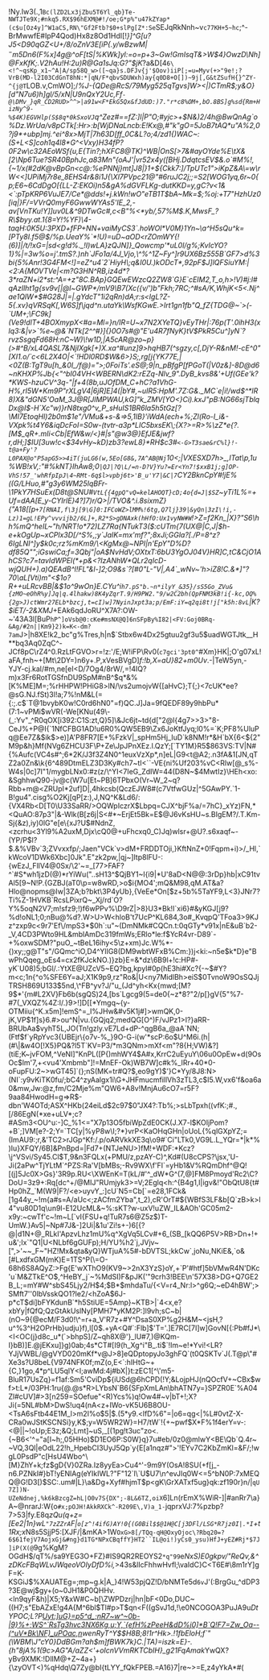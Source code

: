!Ny.Iw3(.,1`Bc(lZD2Lx3jZbu5T6Yl_qb}Te-NWTJTe9X;#nkq5.RX$96hEXM@#!/oe;G*p%"u47kZYap*(c$u[Oz4y]^W1aCS,RN\"Gf2Ftb?$0+slPg[Z*:Se`SEJqRkNnh\~v`c77KH+5~hc`;^-BrMwwfE#IpP4Qod)Hx8z8Od1HdI[!_}]^G[u?J5<D90qGZ<U+/8/oZnV3E[iP{.$y/wBzwM|^-m%3z1^.-vHwx-QP$5Dn6(F%x]4g@^oF[tS|%KWk]yl:=o=p+3~Gw!GmIsqT&<c>>W$4}OwzD\Nh]@FxKfK;.V2hAu!H:2u)R@Ga1sJq:G?"$jK_?a&D[4`6\<!^~qsKp_x1~^A|A/sp58Q_w>([~qa}s.DFJv{j'$Oov)iiP[;=u=Myv(+>"9e!;?VrB(MD-l2I03CdGnT8hN:*|qN/F*qbvSDUWxh)ay{q0D8+O[])~9j[,G&tZSufH{}^ZY-^{j@T`LOB.v,CmWO];/*%J-{QDe@RcS/79Myg525qTgvs]W><|)CTmR$;y&O}[d"N7u6)h]gl/5/xN|U9nQxY2Uc,Ff`-@\DMv_}qR_CD2RUD>^^>|a91w<F*EkG5Qx&fJdUD:)7."r*c8%OM+,bO.8BS]g%sd{Rm+HizNy^9-%$4K)EGVHlp(S$8q*0kSxoVJ`q^Zez#==fZ:]l|P"O;#yjc>+$N&)2/4h@BwQnAg`o%Dz.WrUa/v8pCTk[:Hr>:b[WjDNaLncb:E!Kx@,#"k"gO=5JoB7tAQ*u"A%2,0?j9*+ubp]mj.^ei^8x>MjT|7h63D[ff_0C&L?o;4/zd1{)WAC~:(S+L<S]coh1q4l8*G^<Vxy)H34fP?0F2w\c32AEoWSf{u,E{Tin?;hXFC8@TK)^WB|OnS[>7&#ayOYde%E\tX&[2\Np6Tue?SR40BphJc,a83Mn"{oAJ'|vr52x4y([BHj.DdqtcsEV$&.o`#M%!,{~1/x(#2dK@vBpGn<c@:%ePNNj}mt]J8|}1+${Ckk7:]/TpUTc1">iKpZ&A\=w\rW<<]UPiMj7r8e_8EHS4r&8i1J{\Xl7PVpc21@"#6ruJC2j;;=S2[WOG1yq,6r~0{p;E6~6CdDgO[{LL-Z:EKOi)n5&gA%dGVFLKg-dutKKD=y,gC?v<1&<`:pTpKRP6VuJE7/Ce*@dds!+j.kWn!wO"eTB1T$bA~Mk=$;%oj:+T7"HzhUz0[iq|}F/=VVrQ0myF6GwwWYAs5'IE_2,-av[VnTKu!Y]]uv0L&^9DTwGc#,c<B"%<*yb/,57%M$.K,MwsF_?R\$byy.at.1{8=Y!%YF)\4-taqH:0K5U:3PXD+fFP+NN+vaiMyCS3`.hoWOl*V0M}1Yn~\a^H5sQu^k=[PTy8I.f5@$/%p.UeaY%`*!U)=uD~aOD<rZOmWY{!(6)]|/t/!xG=|sd<g!d%._!I)wLA}zQJN]}_Qowcmp'*uL0l/g%;KvIcYO?1}%|=3w%o=j'.tmS?.)nh`JFo1a/4J_Vjo,\^%^1Z~Fy^]r9UX6Bz555B`GF7>d%3bi{5%Anr!3G4FM<!]=eZ^u4`2`HiyH\;q&I0U.)kODcT*,92pF$J]lQFSiuYM:|<2:A{MOVTVe|<m?G3HN^RB,iz4d*?3*raZN+i2*st:^A=+z"8C.BAp}GQEwEWzcQ2ZW8`G}E`cEIM2,T_o,h>!V)#j:l#qAzIlht1g{sv9v[|@l~GWP*/mV9\B7(Xc({v/')b"Fkh;7RC;^#sA/K,WhjK<5<.Nj^ae1QIW*$#G28J|=|.gYdcT"1i2qRn)dA;r:s<IgL?Z-5{.xv}qVRSqK[,W6S]f\jqd^n.utaYk\WsfKGwE.>Irt1gn1fb"Q_fZ{TDG@~`>(-`UM+;\FC9k](Ve9!dlT+4BOXmypX<#a=Ml=}n/IR=U~x7N2XYeTQ}vEyTHr|:76p(T'.0ihH3(xlq3:&|v>`%e~@&`NTk[2^^#}]{}0O7s#@"E'u4R7fNyK}tV$PkR5Cu^]yN`?rvzSsgqFd68H:nC~W)\!w1D,|A5cAR@zo~p}(>#^B/xL4QASL7&NjIXgk[+)X.xa^#unz]9>hqHB7(^sgzy,c[,DjY-R&nM!-cE^0"[XI1.o/`c<6L2X4O|<`!HDl0RD$W&6>}S;,rg[j{YK77E,|<0Z(B:TgT9u[h_&0I_/f@)=">;0FoiTs'.eS@;9|n_pBfgP[fPGoT(|V0z&]-8D@d6~nKHXP%Jb{<"^bI04VH<WBERN\dK2:rEZq-Nlv_9".DyB_kvs8&'+Uf(GEe'k?*KWS-hzuCV^3q-"|f+4(8b,uJOfDM_C+hC?a1VhG-H%,rI5W*Km9P"rXLgV4|6jR]E]4(|bY#,~uIR5:HpM'.7Z:G&._MC`e|i!/wd$^*lR8)X&"dGN5'OaM_3J@R[JlMPWAU,kG]"k_ZMV[YO<}Ci).kxJ"pB:NG66sjTblqDx@I$-H`Xc"w)}rN8txg0^v_P_sHuIS1BR6la5h5tGz[?\MI7EtoqHl)2b0m$1e"/VMu&+s-&=>5,1IB}'iWdA(ech+%;Zl(Ro-I_i&-VXpk%t4Y6&iqDcFoI=S0w-(tvtr-a3p*LIC5bxsEK\;{X?>=R>%\zZ*e{?.[M$_qR+.mIi<Cb|EfW&w/<}#|s"@w3@}EfJE&jwf?r,dH;]$IU[3uw!c<$34vHy~kD)zb3?ewL8}*RH\$c3#`<-G>T3sae&rC%l}!-t@a+Fy'?L0PAX@o"P5apG5>>4iT(juLG6(w,5Eo[G8&,7A^AB@Nj`10<;|VXESXD7h>_,ITat\p,1u%WB!xV,:"#%kNT}IhAw8;0`|QJ|?Q\L/=n-D?V}Yu?=Er<Yn7!$xxB1j;g]OP-VhS!57_'whRfpIpJ\4~RMt-6q$l>vpbj6t>'B_u'Y7|&C|7`CY2BknCpY#!jE%((G/LHuo,#"g3y6WM25IqBFr-\1PkY7HSuEx(D8t@SNU#`VtL{{4gpQ"vQ=kelAHOQT}cD;4o{d=J|$SZ`~yTi1L%=+Uf=dAA[E_y-CYIrlE}4?]7)r/Q>|/TVO&^.i.8sixmZ}{"A18[[p`+7[RNAI,f\3j[9\G]0:IFCoWZ>lMM%!6tg,Q7lj}39|&yQn|3zI\!i,-Lz)1=gL!EPy^vvvijb2/6L]+,R2*S>gDNAxk(hHfO:Ux1vyNW#W`!>Z=f2Kn_|X}?"S6\hh%mQ^heIL~"h/*_NRT!o*72\)LZ7Ra{NTukT3($:cUTm{7(UX@|C,J|$h-e+kOgUp~xCPlx3D[/^S%,;y`JaIK=mx'mf?";8xJi;GGla?[./P=8^z?6IgLNI^]y$k0c;rz%mKm9/\<KgMx@~NPI|n'EpY"D%D?df85Q"";iGswiCa;f=3Qbj"|oA$NvHdV;OXtxT:6bU3YgOJ04V}HR]C,tC&CjO1AhCS?c7=tavIdWPEl(*+p&<?IzANhW*QLr2qIcD-wjQUH+).a)QEAdB^l!FL"&l-]2;O9&s`?[#0"L-"V|,A4`_wNv~'h>iZ8!C.&*]"?70\aL[Vti)m"<$1o?R++uLRcvBB|&$1o^9wOn}E.CYu^i`h7.pS"b.~n*ilyY_&35}/sS5Go_ZVu&{zMO~eOhR%y]Jq|q.4lhakw)8K4yZqrT.9/H9PW2."9/w2C2bh(QpFNM3kB!i{-kc,OQ%{2g>J)ctWmr27ELb*bzcj,t=cI)w]7NyinJxpt3a;p/EmF:iY=q2qi8t!j["k5h:8vL`|K?$iET/-2&XMJ_+EAk6qdJoRU^X7A?\:OW-~'43A3l[BuP`hP^]oVsb@0:cKe#msNX@Q]6nSFpBy%I82|<FV:Goj0BRq-&Ag/#2n||Km9}2)k=K<-dm?7am`J>|h8XE!k2_bc"g%Tres,h|n$`Stbx6w4Dx25gtuu2gf3u5$uadWGTJtk__H**bq3Aq0ZqC^-JCf8pC\rZ4^0.RzLtFGVO>r=!z:'/E;W!iFP\Rv0(`c7gci'3pt0^`#Xm}HK|;O'g07xL!aFA,fnh~+[Mt\2DY=)n6y+.P,xVesBVgD]_f:!b,X=aU}82+m0Uv_.-|TeW5yn,-YJY-cj.kal/#m,ne[eI<D/7Og4/8rW/,=!4IQ?m)x3Fr6RotTGSfnDU9SpM#nB^$q*&%[K%ME]M=;%rHHPW!PHiG8>lN/\vs2umojvW{[aHvC};T{;}<7cUK*ee?@sG.NJ.fSt)3l!a;7%!nM&L(={:;.c$`T@1bvybK0w!C0rd6hN0"=f)QC.J]Ja=9fQEDF89y9hbPu*(7:1~vPMi$wVR(-We[KNu(49\-(_:Yv"_^R0qOX[i392:C1S:zt,Q}5]\&Jc6jt~td{d["2@l{4g7>>3>"8-CeJ%+P@I{`1NfCFBG1AD!u6R0%QW5EB9\Zx6JoKtfJyq;l0%=`K;PF8%UluPq@Ee7Z&$ik$>e)]A'P8FR7[E+%FzkV|_spHm5Hj_IuD`k8NM!r*&H`bX{6<${2"M9p&h}Mf(NVg6ZHCU3F\P+Ze\JpJPnXEz.l.QzY;[`TY1M}R5$863VS:TV|N#{%Aufc(VC4s#^;6*2K/J3f3Z4N0^1euxVzXp*,n]eL|G9<t@A2;.n3fA&1[JN,qTZ2a0Zn&\k{6^489DtmELZ3D3Ky#ch7~tI<``-VE{ni%Uf203%vC<Rlw[@_s%-W4s|0c]7I"1/mygbLNx0:#z(z/\^YI<7IeG_ZdIW=44(D8N~$4MwtIz}\HEh<xo:&SghhwQ90-jv@c(W7u[Et~PB]6TPbxO(Vr~W_2~q?Rbb+m@<ZRUpI*2uf]D|,4hkcsb(QczEJW8#(c7VtfwGUz|^5GAwPY.`1-B!gu4".cisg%O2Kj[qP[z:),J,NQ^K&Ld6/:{VX4Rb<D[T0\U33SaRR/>OQWpIczrX$Lbpq=CJX^bjF%a/=7hC}_xYz)FN,*<QuAO:87p3"|&-Wlk(B[z6j|S<#*~ErjEt5Bk=E$@J6vKsHU~s.BIgEM?/.T.Km-Sj{&z),iy)0lG"e[e\{xJ?U$#NdnZ,<zcrhu<3Yl9%A2uxM,Djx\cQ0@+uFhcxq0_C)Jq)wlsr+@U?.s6xaqf~-(YP/P$l?$.&%VBv`3;ZVvxxfp/;Jaen"VCk`v>dM+FRDDTOji,}KftNnZ+0!Fqpm+i)>/_Hl,`kWcoV1DWk6Xbc]0Jk".E"zk2pw,|qj~]ltp8lFU-:{wEzJ_FlIV4@0Sx/\2'~=_[77>FAF?^`#S*wh1jzD(@)*rYiWu("..sH13^$QjBY1~I{i9|*U'8aD<N@@:3rDp}hb|xC91tvAl5[9~N!P.{GZBJ(aT0\p=w8wRD,>o$i{MO4';mQ&M98,qM.AT&a?Hlo@nopms@Iw|3ZA;b?bkt\3P4yUb},{VeEe*On[$z+5b%5TaYF9,L<3}JNr7?Ti%Z-1HVKB`RcsLPixrQ~_Xj/rd`O?Y%5oqN2V7;m!sfz9;!)f6wPPv%\D9rZ|>8}U3*Bk!I`xi6}#&yKGJ[j9?%d!oNL1;0;nBu@%d?.W>U>W<hloB't7UcP^KL684,3o#_KvqpQ'TFoa3>9KJz^zxp9c<9r7'Ef\/mpS3*$0h`:u"~(DmNMk#CQCn.t:0qGTy*v91x|nE&uB`b2-_V,4CD3PWto9HL&mblAmDc319fmWs;ERlo*le:f$YcR4vr-D89`-+%oxwSDM?"puO_~tBeL16ihy<5\z+xm)Jc.W%*-{)xy;;g@T"s"/GQmc^iO,D4^YlIG8(DM9wbtWFxB%Cm:})j<ki:~n5e$k*D}e"BwPhQqeg_oEs4=cx2fKJckNO.)}zb}E=&*dz\6B9l+!c:HP#-yK`U08)5;bGl/.:YtXE@UZcV5~EQ?bg,kpyI#0p(hE3hi#Xc?{-~$#Y?m<c;1n{^o%SFE6Y=aJ;X1K9p9,rz"Ro&|U<ny7MidlBh>eiS$0TvnoW9OsSQJjTRSH869U133$5nd,\^FB^yv?J/"u_(Jd^yh<Kx{mwd;[M?9$*'{m#L2XV}Fb6b(sgQS)24,[bs`Lgcg9(5=de0{~z*8?"2/p[}gV{5"%7-#7(_VXQZ%4Z:I/.}9>!]D[[*Ymgq~{y-OTMiiu{^K.x5m]!emS^=_I%JHw&#v5K1j#]>wmQK,0-jK,VP$1f]s}6.#>ou^N|vu.{GQjq2;medQG[O^)F/vJPz1>I?}aRR-BRUbAa$vyhT5L,JO(Tn!gzly.vE7Ld+dP-^qgB6a_@aA`NN;(Ftf$f`yRpYvc3{UBEjr\{o7v-%_}9O-G-i(w'*scP:6o$U^M6i.(h|(#\|&w4O[!X5}PQ&?l5T`KV=P3/*m3QNm>mXf<m"?8{H;VW)&?](tiE;K~jvFOM,^VeNI]"KnPL([P{)mhWY4$A#x,KrrC2uEyuY\06u0OpEw+d(9OsOc$lm'7,+<vu4'Xmbmb"]!=MnEF-Ok)WB7W]c#k%_IRr+40*0-oFupFU:2~>wGT45]`(};nS(MK=tr#Q?$,eo9gY)$'}C*Yy/8J8:N>(NI`:y9vKiTK0fu/;bC4^zyAalgx1i\G+JHFmucmfillVh3zTL3,c$I5.W,vx6'f&oa6a0&mw,Jw:@z,fm/C2Mje%m"QW6+A8v!MnjAu6cO7=r5F?9aa84HwodH=g=>R$-dbn'W4OTd;ASX^HKb(24eiLd$2c97$0"JX4?:Tb%;>sLbTpxh((vfK:;#.,[/86EgN(*xe+uLV*;c?#ASm3<OU^u:-]C_%1<="X7p13O5fbiWpZdE0CK(J.X7-l$KOIjPom?+B`;]VM[e?-2;Y=`TC[y|%yP8w\I;?*}vrP<KaOHqGHn|oUoL{%qlGXpYZ;=(ImAU9:;r,&'TC2>rJGp^Kf:/.p/oARVkkXE3q\o9#`Ci"LTk0,VG9L.L_YQr=*|k*%)Iu}XFQY/6B]&PnBpd=|Fd7+(NTJeNU>)fM!+WDF:*Kcz?\j^VSvi/Sy45.Cl$T,9&n3FQLx(+PMU/z,pzAY-C)^,Kd#(U8cCPS?\jsx,'U-Ji(2aPw^TjYLtM`^PZS:Ra'V[bMBs;-Rv9WX\f'FI`=yHb1&V%RQmDhf^@Q![(j]5Jc0X>Gs}'3R9p.RU<\XWEnK=T(kL/#'^_dW*G^(7,@]FM8Pmoyd'Rc2\C?DoU=3z9+:Rq[dc^+/@MIJ"RUmjyk3>=V;2Eglq<h:^{B4g1,l|igv&!"ObQtU8{t#Hp0hZ_`M(W9|F?/<e>uyvY_:]cU`N5=Cb[`=e28,1FCk&[1g44y_~!m{a#s=A/aUc<;zACfm2Yba",t_2),cR'OrT#${WBfS3LF&b[Q`zB>k>l4"vu80D1q\un9l-E12UcML&~%:sKT?w-uxV!uZW_IL&AOh'GC05m2-x9y:~cwTf'c~!m~L[`vI{FSU+q!TuR7s6@Z5z$)T-UmW.}Av5|~Np#7J&-]2Ui|&1u'Zi!s+-)6[{?@|d1N+@_RLkI'ApzvLhz1mU%q^XgVq5LCv#+6_(SB_[kQQ6P5V>RB>Dn+!+u&';Ix`"Q1|U<NLbf6gGUFp);H/YU%h2`j,JVjv~[",>'~~_F~"HZ!Mx&qta&yQ}WTjuA%5#-bDVTSL;kkCw`,joNu,NKiE&,`o&[#LxdfxGM(mK)E=1TS^P(\=O-68h6S8AQyZ:>Fg{E'wXThO9(KV9~>2nX3YzS}oY,+`P'#htf]5bVMwR4N'DKc'u`M&ZTkE^O$,^HeBY_j`~%MdSI)F&pJK('"9crh3!BEE\n'57X38>DG+Q7GE2B_L;=mY#W^sbS45Ljy2/H$4;$B*$mhdaTu/{<V=r4_Nr:l>^g6Q;~eD4hBW';>SMft7''0lbVsskQO1?le2/<hZoA$6J-p*cT$di]bFYKdunB`*h5StiUE=5Amp}~KTB>|`4<x,e?xbYy|fQfQ;QzGtAkUslNy[PMH7*yKM2P:]l9vh;sC~b|(nO~9{@ecM/F3d0!\^=r+a_V'R7z+#Y^DsaS0XP%g2H&M~<jsH,?u^%3^H2OPrHb}udju}f),l[0$.+yA<Q#`:Flb]$'T='.]E7RC[7I]w]GovN[{:Pb#fJ*\<I<OC(j}d8c_u*(`>bhpS]/Z~qh8X@'}_lU#7,)@KQm-I}bB)]E.@jEKxu]}g)0ab;4s*CT#[I9(h_Xg^i"B_.ti$`!Im~e!*Yvi!<LR?YJjVWBL/@gVYD020mKf*v@J>8]eQDptopyJo3ghFQ`(t0QSKTv`J(.T@p\"#Xe3s?U8beL{V974NFK0f;mZ(o,E<`:hIHtG~+{C,}1go,4*p^LU5qlY<I;awMd:4j#bX|}t:zEC1[^\'m5-BluR17UsZq}=f1af:Sm5'CviDp${iUSd@6hCPD(!Y;&LojpHJ(nQOcfV+~CBx$wf>t:L*/03PH:1ru{@.@s*R>LYbsN`B6{SFpXmLAn\bhATN7y=}SPZR0E`%A04Zl#cUV]#>3[n259=SOefue"<R)Ycs%)q!Ow4#~v|bT+!;X?Ji(=5NL#bM>DwS!uq4(nA<z+IWo-vK5U6B8OU-<TsA6sFtb44E1M_l>m2I%o$5|$.(5*y9.<lfD%6"=|o6=qg<|%L#0vtZ-X-CRa0wJStKSCNSi}y,K$;y=W5WR2W}=H7/tW`!{+~pwf$X*F%1f4erY=v-:<@||~!oUp;E3z;&Q;Lmt]~uS,_[(1pg!t3uc"zo<.{~B6<'^="a[I~h;,05HHo)$D1EO6P:S0W}q}7u#eb/0z0@mlwY<BE\Qb`Q.4r~~VQ,3Ql|eOdL22!h_HpebCI3UyJ5Qp`y{E[a1nqz#">'!EYv7C2KbZmKl=&F/;!wgL0PsdP"c[HsU4Wbo^\[M}ZhY+k;fz$gD{V}0ZRa.Iz8yyEa>Cu4^'-9m9Y(OsA!8SU(+f[j_-n6.PZNkI#}bT!yENlAg(eYIkIWL?"F"12`l\`U$U7\n^evJIq0W<=5^bN0P:7xMEQQ@G!D3[)$SC:.um#|L}\a&Dg+Xyf#hjmT$p<gK\GrXATxf5ug}qk:zf190r}n/|`qU7Z])N-UZeNdnej,%k6kBzcgZ=hL|O0v7S{DX";-8L&6TZ,oiX`6]Ln(rEmX%WiR-]|#anRr7\a}A~@nrarJ:W{o`#x;pOJH!AkkRXCk^-R209E\,V)a_1-`jqprxVJ:7%pzbp?7>53|fy.E8q*zQu(q+z=[Ee2|1n}wL`"7zZZrA`F|`o[z^!4ifG)AY!0{(G0Bil$$@1H@C[j3DFl/LSG*R7jz0I|.*I`\+t1Rx;x*N8s5SjjP5:[XJF/|&mKA>1W`OxG>8[/TQq-qH@OxyOjoc\?Rbq20=?6$61fejV7AojxGj&#ng}d1TG*NPxCBqffY}HT2``IL@oi!)yCs0_ysu)HfJ+yEZ#Rj*$7J]iP(X(@`9g%KgM?OGdH$/qT%/sa9YEG3O+FZ}#IS9QR2REOYS2`*q"99`e*NxS)E0gkpv/"ReQv,&^zDKcFBqWLvJWqeoVOIyDfD%i,*>43s&lIcFhhwHvfl;\vaIdC}C<T6E#\8m1rY]gF=K-KSGiJ$%XAUATEg=;mp~g.k|A_}4!W53pjQZ!D/bNMTe5d`6v`J'(:BrgGu_^dDP3?3E@wj$gy+(o~0JH1&P0QHHv.<ln9qyF&h)|X5;Y&xW#C~b[\ZWPDzrj|hn|bF<0Do,DUC~((H7;s"EbAZxE!g4A{M^6bl$Tl#p>T$qn<F((gSvJ1d,!\e0NCOGOA3PuJA9u*DtYPOC;L?P<Uyt:]uG}=p5^d_;nR7~w^~0b-|9}%+;WS^`RsTg3hvc3NX6Kg,u;Y,`{efH%zPeeH&dD%j0]*B`Q!F7=Zw_Oa--(^uV*Bk\NF)_uPOac,n>wenRyT^Y$$H8B;8!1r^Hk>.!1fbEloH;f`"(\WBM\J"cY0}DdBGm?ah$m]fBWK7k}C.|TA)=iszk=E}-.{h"8jA%1(9c>AG"A/aZZ<'+oIcnVVmRKTCbIH}_g21FqAmak*YwQX?yBv9XMK:!DlIM@+Z~4a+}{\zyOVT<)%qHdq\Q7Zy@bI{tLYY_fQkFPEB.=A16\}7|re~>=E,z4yYkA*#(